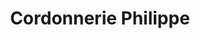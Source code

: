 ---
title: "Cordonnerie Philippe"
url: /le-chambon-feugerolles/cordonnerie-philippe/
shop: Schuhe
---